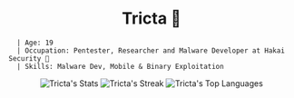 <h1 align="center"> Tricta 👾 </h1>

```
  | Age: 19
  | Occupation: Pentester, Researcher and Malware Developer at Hakai Security 👹
  | Skills: Malware Dev, Mobile & Binary Exploitation
```

<div align="center">
  <img src="https://github-readme-stats.vercel.app/api?username=Tricta&theme=radical&show_icons=true&hide_border=false&count_private=true" alt="Tricta's Stats" />
  <img src="https://github-readme-streak-stats.herokuapp.com/?user=Tricta&theme=radical&hide_border=false" alt="Tricta's Streak" />
  <img src="https://github-readme-stats.vercel.app/api/top-langs/?username=Tricta&theme=radical&show_icons=true&hide_border=false&layout=compact" alt="Tricta's Top Languages" />
</div>
